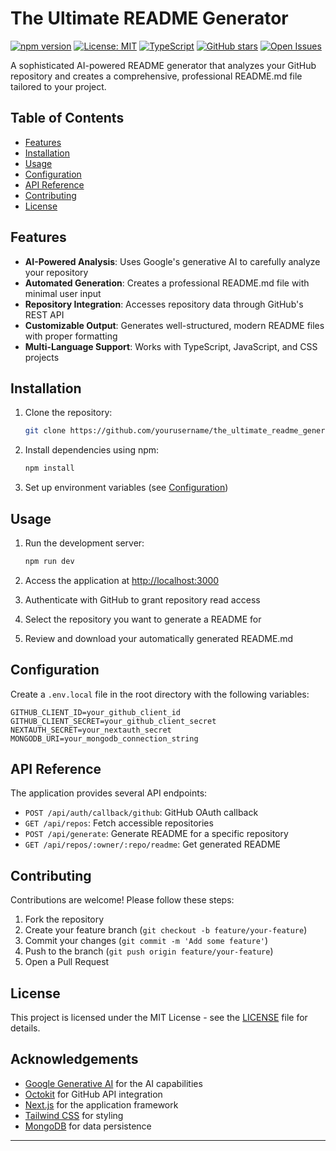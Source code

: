 # The Ultimate README Generator

[![npm version](https://img.shields.io/npm/v/the_ultimate_readme_generater?color=brightgreen)](https://www.npmjs.com/package/the_ultimate_readme_generater)
[![License: MIT](https://img.shields.io/badge/License-MIT-yellow.svg)](https://opensource.org/licenses/MIT)
[![TypeScript](https://img.shields.io/badge/TypeScript-007ACC?style=flat&logo=typescript&logoColor=white)](https://www.typescriptlang.org/)
[![GitHub stars](https://img.shields.io/github/stars/yourusername/the_ultimate_readme_generater?style=social)](https://github.com/yourusername/the_ultimate_readme_generater)
[![Open Issues](https://img.shields.io/github/issues/yourusername/the_ultimate_readme_generater)](https://github.com/yourusername/the_ultimate_readme_generater/issues)

A sophisticated AI-powered README generator that analyzes your GitHub repository and creates a comprehensive, professional README.md file tailored to your project.


## Table of Contents
- [Features](#features)
- [Installation](#installation)
- [Usage](#usage)
- [Configuration](#configuration)
- [API Reference](#api-reference)
- [Contributing](#contributing)
- [License](#license)


## Features

- **AI-Powered Analysis**: Uses Google's generative AI to carefully analyze your repository
- **Automated Generation**: Creates a professional README.md file with minimal user input
- **Repository Integration**: Accesses repository data through GitHub's REST API
- **Customizable Output**: Generates well-structured, modern README files with proper formatting
- **Multi-Language Support**: Works with TypeScript, JavaScript, and CSS projects


## Installation

1. Clone the repository:
   ```bash
   git clone https://github.com/yourusername/the_ultimate_readme_generater.git
   ```

2. Install dependencies using npm:
   ```bash
   npm install
   ```

3. Set up environment variables (see [Configuration](#configuration))


## Usage

1. Run the development server:
   ```bash
   npm run dev
   ```

2. Access the application at [http://localhost:3000](http://localhost:3000)

3. Authenticate with GitHub to grant repository read access

4. Select the repository you want to generate a README for

5. Review and download your automatically generated README.md


## Configuration

Create a `.env.local` file in the root directory with the following variables:

```env
GITHUB_CLIENT_ID=your_github_client_id
GITHUB_CLIENT_SECRET=your_github_client_secret
NEXTAUTH_SECRET=your_nextauth_secret
MONGODB_URI=your_mongodb_connection_string
```


## API Reference

The application provides several API endpoints:

- `POST /api/auth/callback/github`: GitHub OAuth callback
- `GET /api/repos`: Fetch accessible repositories
- `POST /api/generate`: Generate README for a specific repository
- `GET /api/repos/:owner/:repo/readme`: Get generated README


## Contributing

Contributions are welcome! Please follow these steps:

1. Fork the repository
2. Create your feature branch (`git checkout -b feature/your-feature`)
3. Commit your changes (`git commit -m 'Add some feature'`)
4. Push to the branch (`git push origin feature/your-feature`)
5. Open a Pull Request


## License

This project is licensed under the MIT License - see the [LICENSE](LICENSE) file for details.


## Acknowledgements

- [Google Generative AI](https://ai.google.dev/) for the AI capabilities
- [Octokit](https://github.com/octokit/rest.js) for GitHub API integration
- [Next.js](https://nextjs.org/) for the application framework
- [Tailwind CSS](https://tailwindcss.com/) for styling
- [MongoDB](https://www.mongodb.com/) for data persistence

---
